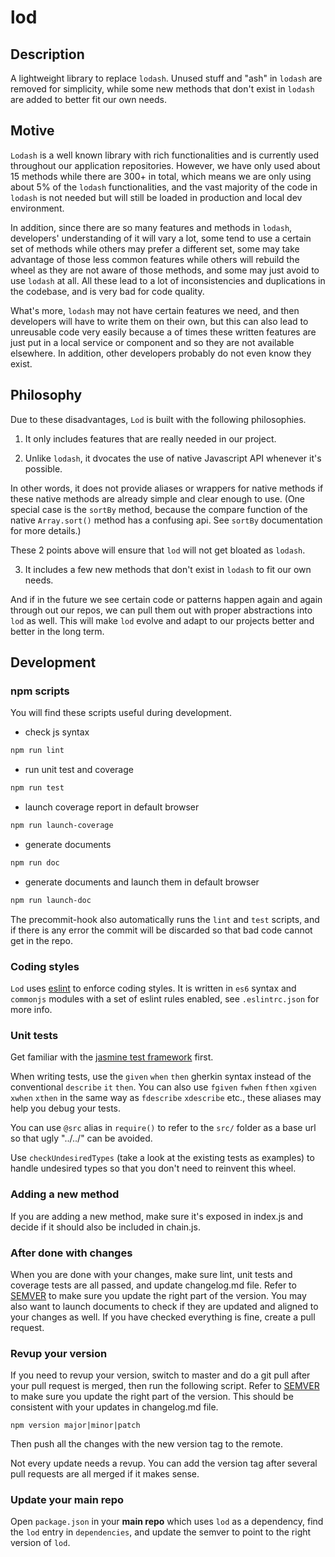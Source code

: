 # lod

## Description
A lightweight library to replace `lodash`. Unused stuff and "ash" in `lodash` are removed for simplicity, while some new methods that don't exist in `lodash` are added to better fit our own needs.

## Motive
`Lodash` is a well known library with rich functionalities and is currently used throughout our application repositories. However, we have only used about 15 methods while there are 300+ in total, which means we are only using about 5% of the `lodash` functionalities, and the vast majority of the code in `lodash` is not needed but will still be loaded in production and local dev environment.

In addition, since there are so many features and methods in `lodash`, developers' understanding of it will vary a lot, some tend to use a certain set of methods while others may prefer a different set, some may take advantage of those less common features while others will rebuild the wheel as they are not aware of those methods, and some may just avoid to use `lodash` at all. All these lead to a lot of inconsistencies and duplications in the codebase, and is very bad for code quality.

What's more, `lodash` may not have certain features we need, and then developers will have to write them on their own, but this can also lead to unreusable code very easily because a of times these written features are just put in a local service or component and so they are not available elsewhere. In addition, other developers probably do not even know they exist.

## Philosophy
Due to these disadvantages, `Lod` is built with the following philosophies.

1. It only includes features that are really needed in our project.

2. Unlike `lodash`, it dvocates the use of native Javascript API whenever it's possible.

In other words, it does not provide aliases or wrappers for native methods if these native methods are already simple and clear enough to use. (One special case is the `sortBy` method, because the compare function of the native `Array.sort()` method has a confusing api. See `sortBy` documentation for more details.)

These 2 points above will ensure that `lod` will not get bloated as `lodash`.

3. It includes a few new methods that don't exist in `lodash` to fit our own needs.

And if in the future we see certain code or patterns happen again and again through out our repos, we can pull them out with proper abstractions into `lod` as well. This will make `lod` evolve and adapt to our projects better and better in the long term.

## Development

### npm scripts
You will find these scripts useful during development.

* check js syntax
```bash
npm run lint
```

* run unit test and coverage
```bash
npm run test
```

* launch coverage report in default browser
```bash
npm run launch-coverage
```

* generate documents
```bash
npm run doc
```

* generate documents and launch them in default browser
```bash
npm run launch-doc
```

The precommit-hook also automatically runs the `lint` and `test` scripts, and if there is any error the commit will be discarded so that bad code cannot get in the repo.

### Coding styles
`Lod` uses [eslint](https://https://eslint.org/) to enforce coding styles. It is written in `es6` syntax and `commonjs` modules with a set of eslint rules enabled, see `.eslintrc.json` for more info.

### Unit tests
Get familiar with the [jasmine test framework](https://jasmine.github.io/index.html) first.

When writing tests, use the `given` `when` `then` gherkin syntax instead of the conventional `describe` `it` `then`. You can also use `fgiven` `fwhen` `fthen` `xgiven` `xwhen` `xthen` in the same way as `fdescribe` `xdescribe` etc., these aliases may help you debug your tests.

You can use `@src` alias in `require()` to refer to the `src/` folder as a base url so that ugly "../../" can be avoided.

Use `checkUndesiredTypes` (take a look at the existing tests as examples) to handle undesired types so that you don't need to reinvent this wheel.

### Adding a new method
If you are adding a new method, make sure it's exposed in index.js and decide if it should also be included in chain.js.

### After done with changes
When you are done with your changes, make sure lint, unit tests and coverage tests are all passed, and update changelog.md file. Refer to [SEMVER](https://semver.org/) to make sure you update the right part of the version. You may also want to launch documents to check if they are updated and aligned to your changes as well. If you have checked everything is fine, create a pull request.

### Revup your version
If you need to revup your version, switch to master and do a git pull after your pull request is merged, then run the following script. Refer to [SEMVER](https://semver.org/) to make sure you update the right part of the version. This should be consistent with your updates in changelog.md file.
```
npm version major|minor|patch
```

Then push all the changes with the new version tag to the remote.

Not every update needs a revup. You can add the version tag after several pull requests are all merged if it makes sense.

### Update your main repo
Open `package.json` in your **main repo** which uses `lod` as a dependency, find the `lod` entry in `dependencies`, and update the semver to point to the right version of `lod`.
